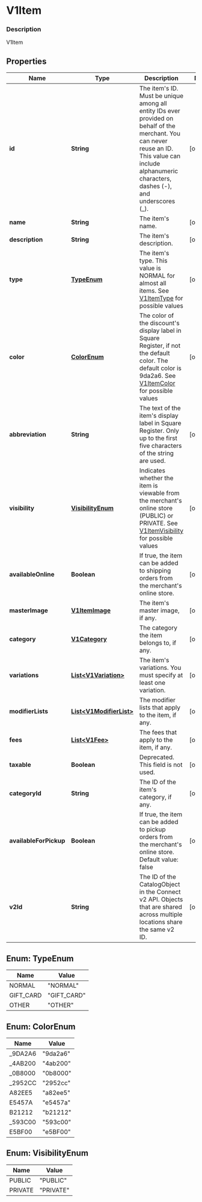 
# V1Item

### Description

V1Item

## Properties
Name | Type | Description | Notes
------------ | ------------- | ------------- | -------------
**id** | **String** | The item&#39;s ID. Must be unique among all entity IDs ever provided on behalf of the merchant. You can never reuse an ID. This value can include alphanumeric characters, dashes (-), and underscores (_). |  [optional]
**name** | **String** | The item&#39;s name. |  [optional]
**description** | **String** | The item&#39;s description. |  [optional]
**type** | [**TypeEnum**](#TypeEnum) | The item&#39;s type. This value is NORMAL for almost all items. See [V1ItemType](#type-v1itemtype) for possible values |  [optional]
**color** | [**ColorEnum**](#ColorEnum) | The color of the discount&#39;s display label in Square Register, if not the default color. The default color is 9da2a6. See [V1ItemColor](#type-v1itemcolor) for possible values |  [optional]
**abbreviation** | **String** | The text of the item&#39;s display label in Square Register. Only up to the first five characters of the string are used. |  [optional]
**visibility** | [**VisibilityEnum**](#VisibilityEnum) | Indicates whether the item is viewable from the merchant&#39;s online store (PUBLIC) or PRIVATE. See [V1ItemVisibility](#type-v1itemvisibility) for possible values |  [optional]
**availableOnline** | **Boolean** | If true, the item can be added to shipping orders from the merchant&#39;s online store. |  [optional]
**masterImage** | [**V1ItemImage**](V1ItemImage.md) | The item&#39;s master image, if any. |  [optional]
**category** | [**V1Category**](V1Category.md) | The category the item belongs to, if any. |  [optional]
**variations** | [**List&lt;V1Variation&gt;**](V1Variation.md) | The item&#39;s variations. You must specify at least one variation. |  [optional]
**modifierLists** | [**List&lt;V1ModifierList&gt;**](V1ModifierList.md) | The modifier lists that apply to the item, if any. |  [optional]
**fees** | [**List&lt;V1Fee&gt;**](V1Fee.md) | The fees that apply to the item, if any. |  [optional]
**taxable** | **Boolean** | Deprecated. This field is not used. |  [optional]
**categoryId** | **String** | The ID of the item&#39;s category, if any. |  [optional]
**availableForPickup** | **Boolean** | If true, the item can be added to pickup orders from the merchant&#39;s online store. Default value: false |  [optional]
**v2Id** | **String** | The ID of the CatalogObject in the Connect v2 API. Objects that are shared across multiple locations share the same v2 ID. |  [optional]


<a name="TypeEnum"></a>
## Enum: TypeEnum
Name | Value
---- | -----
NORMAL | &quot;NORMAL&quot;
GIFT_CARD | &quot;GIFT_CARD&quot;
OTHER | &quot;OTHER&quot;


<a name="ColorEnum"></a>
## Enum: ColorEnum
Name | Value
---- | -----
_9DA2A6 | &quot;9da2a6&quot;
_4AB200 | &quot;4ab200&quot;
_0B8000 | &quot;0b8000&quot;
_2952CC | &quot;2952cc&quot;
A82EE5 | &quot;a82ee5&quot;
E5457A | &quot;e5457a&quot;
B21212 | &quot;b21212&quot;
_593C00 | &quot;593c00&quot;
E5BF00 | &quot;e5BF00&quot;


<a name="VisibilityEnum"></a>
## Enum: VisibilityEnum
Name | Value
---- | -----
PUBLIC | &quot;PUBLIC&quot;
PRIVATE | &quot;PRIVATE&quot;



